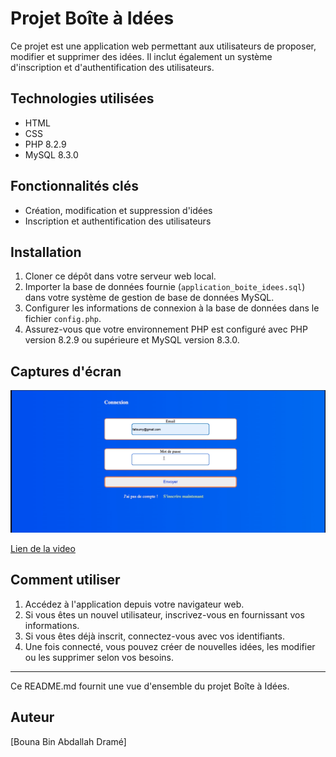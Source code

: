 # Projet Boîte à Idées

Ce projet est une application web permettant aux utilisateurs de proposer, modifier et supprimer des idées. Il inclut également un système d'inscription et d'authentification des utilisateurs.

## Technologies utilisées
- HTML
- CSS
- PHP 8.2.9
- MySQL 8.3.0

## Fonctionnalités clés
- Création, modification et suppression d'idées
- Inscription et authentification des utilisateurs

## Installation
1. Cloner ce dépôt dans votre serveur web local.
2. Importer la base de données fournie (`application_boite_idees.sql`) dans votre système de gestion de base de données MySQL.
3. Configurer les informations de connexion à la base de données dans le fichier `config.php`.
4. Assurez-vous que votre environnement PHP est configuré avec PHP version 8.2.9 ou supérieure et MySQL version 8.3.0.

## Captures d'écran

![Demo de l'application ](img/demo.png)

[Lien de la video](https://www.youtube.com/watch?v=2lrfmXo8PHc)



## Comment utiliser
1. Accédez à l'application depuis votre navigateur web.
2. Si vous êtes un nouvel utilisateur, inscrivez-vous en fournissant vos informations.
3. Si vous êtes déjà inscrit, connectez-vous avec vos identifiants.
4. Une fois connecté, vous pouvez créer de nouvelles idées, les modifier ou les supprimer selon vos besoins.

---

Ce README.md fournit une vue d'ensemble du projet Boîte à Idées. 

## Auteur

[Bouna Bin Abdallah Dramé]
